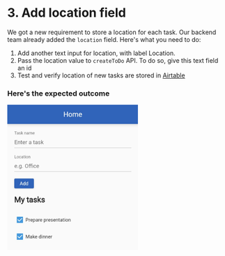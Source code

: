 # 3. Add location field

We got a new requirement to store a location for each task. Our backend team already added the `location` field. Here's what you need to do:

1. Add another text input for location, with label Location.
2. Pass the location value to `createToDo` API. To do so, give this text field an id
3. Test and verify location of new tasks are stored in [Airtable](https://airtable.com/shrYy4pqloELiJNOm)

### Here's the expected outcome

<img src="/images/exercise_3.jpg" alt="Exercise 3" width="300"/>